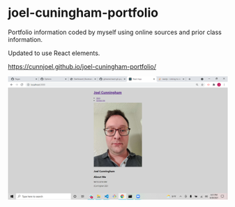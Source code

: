 # joel-cuningham-portfolio

Portfolio information coded by myself using online sources and prior class information.

Updated to use React elements.

https://cunnjoel.github.io/joel-cuningham-portfolio/

<img src="./screenshot.png" alt=sreenShot></img>